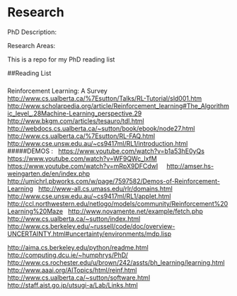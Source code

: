# Research
PhD Description:


Research Areas:


This is a repo for my PhD reading list



##Reading List


#####
Reinforcement Learning: A Survey
 
http://www.cs.ualberta.ca/%7Esutton/Talks/RL-Tutorial/sld001.htm
 
http://www.scholarpedia.org/article/Reinforcement_learning#The_Algorithmic_level_.28Machine-Learning_perspective.29
 
http://www.bkgm.com/articles/tesauro/tdl.html
 
http://webdocs.cs.ualberta.ca/~sutton/book/ebook/node27.html
 
http://www.cs.ualberta.ca/%7Esutton/RL-FAQ.html
 
http://www.cse.unsw.edu.au/~cs9417ml/RL1/introduction.html
 
#####DEMOS :
 
https://www.youtube.com/watch?v=b1a53hE0yQs
 
https://www.youtube.com/watch?v=WF9QWc_lxfM
 
https://www.youtube.com/watch?v=mRpX9DFCdwI
 
 
http://amser.hs-weingarten.de/en/index.php
 
 
http://umichrl.pbworks.com/w/page/7597582/Demos-of-Reinforcement-Learning
 
http://www-all.cs.umass.edu/rlr/domains.html
 
http://www.cse.unsw.edu.au/~cs9417ml/RL1/applet.html
 
http://ccl.northwestern.edu/netlogo/models/community/Reinforcement%20Learning%20Maze
 
http://www.novamente.net/example/fetch.php
 
http://www.cs.ualberta.ca/~sutton/index.html
 
http://www.cs.berkeley.edu/~russell/code/doc/overview-UNCERTAINTY.html#uncertainty/environments/mdp.lisp

http://aima.cs.berkeley.edu/python/readme.html
 
http://computing.dcu.ie/~humphrys/PhD/
 
http://www.cs.rochester.edu/u/brown/242/assts/bh_learning/learning.html
 
http://www.aaai.org/AITopics/html/reinf.html
 
http://www.cs.ualberta.ca/~sutton/software.html
 
 
http://staff.aist.go.jp/utsugi-a/Lab/Links.html
 
#####
